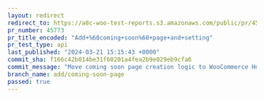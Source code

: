 ```yaml
---
layout: redirect
redirect_to: https://a8c-woo-test-reports.s3.amazonaws.com/public/pr/45773/api/index.html
pr_number: 45773
pr_title_encoded: "Add+%60coming+soon%60+page+and+setting"
pr_test_type: api
last_published: "2024-03-21 15:15:43 +0000"
commit_sha: f166c42b014be31f60201a4fea2b9e029eb9cfa6
commit_message: "Move coming soon page creation logic to WooCommerce Home"
branch_name: add/coming-soon-page
passed: true
---
```

